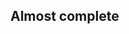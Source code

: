 ## Almost complete
<!--Need to make some minor changes to code for functionality-->
<!--Compare and make corrections-->
